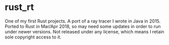 # rust_rt

One of my first Rust projects. A port of a ray tracer I wrote in Java in 2015. Ported to Rust in Mar/Apr 2018, so may need some updates in order to run under newer versions. Not released under any license, which means I retain sole copyright access to it.
